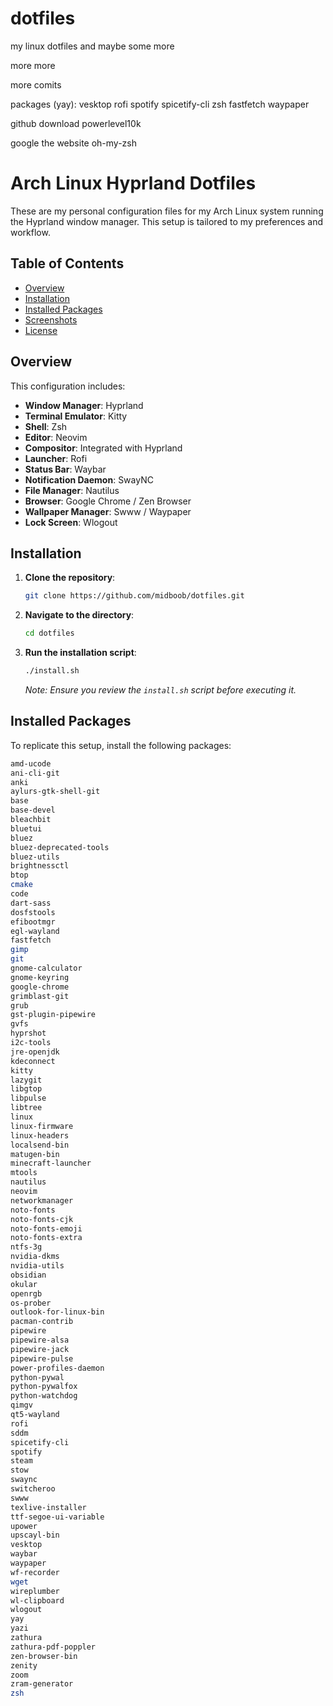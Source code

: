 # dotfiles
my linux dotfiles and maybe some more

more more

more comits

packages (yay):
vesktop
rofi
spotify
spicetify-cli
zsh
fastfetch
waypaper




github download
powerlevel10k

google the website
oh-my-zsh


# Arch Linux Hyprland Dotfiles

These are my personal configuration files for my Arch Linux system running the Hyprland window manager. This setup is tailored to my preferences and workflow.

## Table of Contents

- [Overview](#overview)
- [Installation](#installation)
- [Installed Packages](#installed-packages)
- [Screenshots](#screenshots)
- [License](#license)

## Overview

This configuration includes:

- **Window Manager**: Hyprland
- **Terminal Emulator**: Kitty
- **Shell**: Zsh
- **Editor**: Neovim
- **Compositor**: Integrated with Hyprland
- **Launcher**: Rofi
- **Status Bar**: Waybar
- **Notification Daemon**: SwayNC
- **File Manager**: Nautilus
- **Browser**: Google Chrome / Zen Browser
- **Wallpaper Manager**: Swww / Waypaper
- **Lock Screen**: Wlogout

## Installation

1. **Clone the repository**:

   ```bash
   git clone https://github.com/midboob/dotfiles.git
   ```

2. **Navigate to the directory**:

   ```bash
   cd dotfiles
   ```

3. **Run the installation script**:

   ```bash
   ./install.sh
   ```

   *Note: Ensure you review the `install.sh` script before executing it.*

## Installed Packages

To replicate this setup, install the following packages:

```bash
amd-ucode
ani-cli-git
anki
aylurs-gtk-shell-git
base
base-devel
bleachbit
bluetui
bluez
bluez-deprecated-tools
bluez-utils
brightnessctl
btop
cmake
code
dart-sass
dosfstools
efibootmgr
egl-wayland
fastfetch
gimp
git
gnome-calculator
gnome-keyring
google-chrome
grimblast-git
grub
gst-plugin-pipewire
gvfs
hyprshot
i2c-tools
jre-openjdk
kdeconnect
kitty
lazygit
libgtop
libpulse
libtree
linux
linux-firmware
linux-headers
localsend-bin
matugen-bin
minecraft-launcher
mtools
nautilus
neovim
networkmanager
noto-fonts
noto-fonts-cjk
noto-fonts-emoji
noto-fonts-extra
ntfs-3g
nvidia-dkms
nvidia-utils
obsidian
okular
openrgb
os-prober
outlook-for-linux-bin
pacman-contrib
pipewire
pipewire-alsa
pipewire-jack
pipewire-pulse
power-profiles-daemon
python-pywal
python-pywalfox
python-watchdog
qimgv
qt5-wayland
rofi
sddm
spicetify-cli
spotify
steam
stow
swaync
switcheroo
swww
texlive-installer
ttf-segoe-ui-variable
upower
upscayl-bin
vesktop
waybar
waypaper
wf-recorder
wget
wireplumber
wl-clipboard
wlogout
yay
yazi
zathura
zathura-pdf-poppler
zen-browser-bin
zenity
zoom
zram-generator
zsh
```

